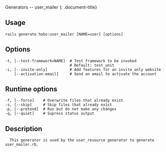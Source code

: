 Generators -- user\_mailer
{: .document-title}


## Usage

    

    rails generate hobo:user_mailer [NAME=user] [options]


## Options

    

    -t, [--test-framework=NAME]  # Test framework to be invoked
                                 # Default: test_unit
    -i, [--invite-only]          # Add features for an invite only website
        [--activation-email]     # Send an email to activate the account


## Runtime options

    

    -f, [--force]    # Overwrite files that already exist
    -s, [--skip]     # Skip files that already exist
    -p, [--pretend]  # Run but do not make any changes
    -q, [--quiet]    # Supress status output


## Description

    

      This generator is used by the user_resource generator to generate user_mailer.rb.
